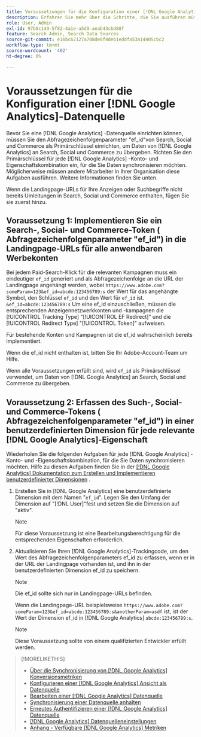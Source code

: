 ```yaml
---
title: Voraussetzungen für die Konfiguration einer [!DNL Google Analytics] Datenquelle
description: Erfahren Sie mehr über die Schritte, die Sie ausführen müssen, bevor Sie eine [!DNL Google Analytics] Datenquelle konfigurieren.
role: User, Admin
exl-id: 97b0c149-5f82-4a1e-a5d9-aeab43cbd88f
feature: Search Admin, Search Data Sources
source-git-commit: e16bc62127a708de8f4deb1eddfa53a14405cbc2
workflow-type: tm+mt
source-wordcount: '402'
ht-degree: 0%

---
```


# Voraussetzungen für die Konfiguration einer [!DNL Google Analytics]-Datenquelle

Bevor Sie eine [!DNL Google Analytics] -Datenquelle einrichten können, müssen Sie den Abfragezeichenfolgenparameter &quot;ef_id&quot;von Search, Social und Commerce als Primärschlüssel einrichten, um Daten von [!DNL Google Analytics] an Search, Social und Commerce zu übergeben. Richten Sie den Primärschlüssel für jede [!DNL Google Analytics] -Konto- und Eigenschaftskombination ein, für die Sie Daten synchronisieren möchten. Möglicherweise müssen andere Mitarbeiter in Ihrer Organisation diese Aufgaben ausführen. Weitere Informationen finden Sie unten.

Wenn die Landingpage-URLs für Ihre Anzeigen oder Suchbegriffe nicht bereits Umleitungen in Search, Social und Commerce enthalten, fügen Sie sie zuerst hinzu.

## Voraussetzung 1: Implementieren Sie ein Search-, Social- und Commerce-Token ( Abfragezeichenfolgenparameter &quot;ef_id&quot;) in die Landingpage-URLs für alle anwendbaren Werbekonten

Bei jedem Paid-Search-Klick für die relevanten Kampagnen muss ein eindeutiger `ef_id` generiert und als Abfragezeichenfolge an die URL der Landingpage angehängt werden, wobei `https://www.adobe.com?someParam=123&ef_id=abcde:123456789:s` der Wert für das angehängte Symbol, den Schlüssel `ef_id` und den Wert für `ef_id` ist. `&ef_id=abcde:123456789:s` Um eine ef_id einzuschließen, müssen die entsprechenden Anzeigennetzwerkkonten und -kampagnen die [!UICONTROL Tracking Type] &quot;[!UICONTROL EF Redirect]&quot; und die [!UICONTROL Redirect Type] &quot;[!UICONTROL Token]&quot; aufweisen.

Für bestehende Konten und Kampagnen ist die ef_id wahrscheinlich bereits implementiert.

Wenn die ef_id nicht enthalten ist, bitten Sie Ihr Adobe-Account-Team um Hilfe.

Wenn alle Voraussetzungen erfüllt sind, wird `ef_id` als Primärschlüssel verwendet, um Daten von [!DNL Google Analytics] an Search, Social und Commerce zu übergeben.

## Voraussetzung 2: Erfassen des Such-, Social- und Commerce-Tokens ( Abfragezeichenfolgenparameter &quot;ef_id&quot;) in einer benutzerdefinierten Dimension für jede relevante [!DNL Google Analytics]-Eigenschaft

Wiederholen Sie die folgenden Aufgaben für jede [!DNL Google Analytics] -Konto- und -Eigenschaftskombination, für die Sie Daten synchronisieren möchten. Hilfe zu diesen Aufgaben finden Sie in der [[!DNL Google Analytics] Dokumentation zum Erstellen und Implementieren benutzerdefinierter Dimensionen](https://support.google.com/analytics/answer/2709829?hl=en#zippy=%2Cin-this-article) .

1. Erstellen Sie in [!DNL Google Analytics] eine benutzerdefinierte Dimension mit dem Namen &quot;`ef_id`&quot;. Legen Sie den Umfang der Dimension auf &quot;[!DNL User]&quot;fest und setzen Sie die Dimension auf &quot;aktiv&quot;.

   >[!NOTE]
   >
   >Für diese Voraussetzung ist eine Bearbeitungsberechtigung für die entsprechenden Eigenschaften erforderlich.

1. Aktualisieren Sie Ihren [!DNL Google Analytics]-Trackingcode, um den Wert des Abfragezeichenfolgenparameters ef_id zu erfassen, wenn er in der URL der Landingpage vorhanden ist, und ihn in der benutzerdefinierten Dimension ef_id zu speichern.

   >[!NOTE]
   >
   >Die ef_id sollte sich nur in Landingpage-URLs befinden.

   Wenn die Landingpage-URL beispielsweise `https://www.adobe.com?someParam=123&ef_id=abcde:123456789:s&anotherParam=asdf` ist, ist der Wert der Dimension ef_id in [!DNL Google Analytics] `abcde:123456789:s`.

   >[!NOTE]
   >
   >Diese Voraussetzung sollte von einem qualifizierten Entwickler erfüllt werden.

>[!MORELIKETHIS]
>
>* [Über die Synchronisierung von [!DNL Google Analytics] Konversionsmetriken](data-source-about.md)
>* [Konfigurieren einer [!DNL Google Analytics] Ansicht als Datenquelle](data-source-configure.md)
>* [Bearbeiten einer [!DNL Google Analytics] Datenquelle](data-source-edit.md)
>* [Synchronisierung einer Datenquelle anhalten](data-source-pause.md)
>* [Erneutes Authentifizieren einer  [!DNL Google Analytics] Datenquelle](data-source-reauthenticate.md)
>* [[!DNL Google Analytics] Datenquelleneinstellungen](data-source-settings.md)
>* [Anhang - Verfügbare [!DNL Google Analytics] Metriken](data-source-ga-metrics.md)
